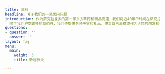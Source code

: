 ```yaml
---
title: 资料
headline: 关于我们的一些常问问题
introduction: 作为萨克拉曼多的第一家东方草药和商品商店，我们将近40年的时间在萨克拉曼多更大的地区提供了优质的商品。 我们多年的专业知识和丰富的草药目录可满足草药从业人员提供的大多数草药配方，并且我们已成为萨克拉曼多大地区许多从业人员的首选商店。
  除了我们种类繁多的草药外，我们还提供各种干货和礼品，供您自己消费或作为给您的朋友和亲人的礼品。
questions:
- question: ''
  answer: ''
layout: faq
menu:
  main:
    weight: 3
    title: 新冠肺炎

---
```


